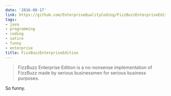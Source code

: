 ```yaml
---
date: '2016-08-17'
link: https://github.com/EnterpriseQualityCoding/FizzBuzzEnterpriseEdition
tags:
- java
- programming
- coding
- satire
- funny
- enterprise
title: FizzBuzzEnterpriseEdition
---
```


>FizzBuzz Enterprise Edition is a no-nonsense implementation of FizzBuzz made by serious businessmen for serious business purposes.

So funny.
